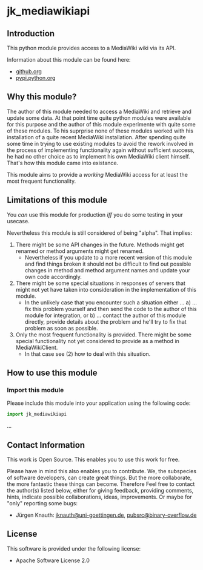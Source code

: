 ﻿jk_mediawikiapi
==========

Introduction
------------

This python module provides access to a MediaWiki wiki via its API.

Information about this module can be found here:

* [github.org](https://github.com/jkpubsrc/python-module-jk-mediawikiapi)
* [pypi.python.org](https://pypi.python.org/pypi/jk_mediawikiapi)

Why this module?
----------------

The author of this module needed to access a MediaWiki and retrieve and update some data. At that point time quite python modules were available for this purpose and the author of this module experimente with quite some of these modules. To his suprprise none of these modules worked with his installation of a quite recent MediaWiki installation. After spending quite some time in trying to use existing modules to avoid the rework involved in the process of implementing functionality again without sufficient success, he had no other choice as to implement his own MediaWiki client himself. That's how this module came into existance.

This module aims to provide a *working* MediaWiki access for at least the most frequent functionality.

Limitations of this module
--------------------------

You *can* use this module for production *iff* you do some testing in your usecase.

Nevertheless this module is still considered of being "alpha". That implies:

1. There might be some API changes in the future. Methods might get renamed or method arguments might get renamed.
	* Nevertheless if you update to a more recent version of this module and find things broken it should not be difficult to find out possible changes in method and method argument names and update your own code accordingly.
2. There might be some special situations in responses of servers that might not yet have taken into consideration in the implementation of this module.
	* In the unlikely case that you encounter such a situation either ...
		a) ... fix this problem yourself and then send the code to the author of this module for integration, or
		b) ... contact the author of this module directly, provide details about the problem and he'll try to fix that problem as soon as possible.
3. Only the most frequent functionality is provided. There might be some special functionality not yet considered to provide as a method in <c>MediaWikiClient</c>.
	* In that case see (2) how to deal with this situation.

How to use this module
----------------------

### Import this module

Please include this module into your application using the following code:

```python
import jk_mediawikiapi
```

...

Contact Information
-------------------

This work is Open Source. This enables you to use this work for free.

Please have in mind this also enables you to contribute. We, the subspecies of software developers, can create great things. But the more collaborate, the more fantastic these things can become. Therefore Feel free to contact the author(s) listed below, either for giving feedback, providing comments, hints, indicate possible collaborations, ideas, improvements. Or maybe for "only" reporting some bugs:

* Jürgen Knauth: jknauth@uni-goettingen.de, pubsrc@binary-overflow.de

License
-------

This software is provided under the following license:

* Apache Software License 2.0



